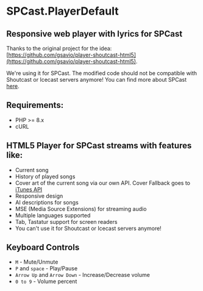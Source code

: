 # SPCast.PlayerDefault
## Responsive web player with lyrics for SPCast

Thanks to the original project for the idea: [https://github.com/gsavio/player-shoutcast-html5](https://github.com/gsavio/player-shoutcast-html5).

We're using it for SPCast. The modified code should not be compatible with Shoutcast or Icecast servers anymore!
You can find more about SPCast [here](https://www.spcast.eu/).

## Requirements:
- PHP >= 8.x
- cURL

## HTML5 Player for SPCast streams with features like:
- Current song
- History of played songs
- Cover art of the current song via our own API. Cover Fallback goes to [iTunes API](https://affiliate.itunes.apple.com/resources/documentation/itunes-store-web-service-search-api/)
- Responsive design
- AI descriptions for songs
- MSE (Media Source Extensions) for streaming audio
- Multiple languages supported
- Tab, Tastatur support for screen readers
- You can't use it for Shoutcast or Icecast servers anymore!

## Keyboard Controls
- `M` - Mute/Unmute
- `P` and `space` - Play/Pause
- `Arrow Up` and `Arrow Down` - Increase/Decrease volume
- `0 to 9` - Volume percent
